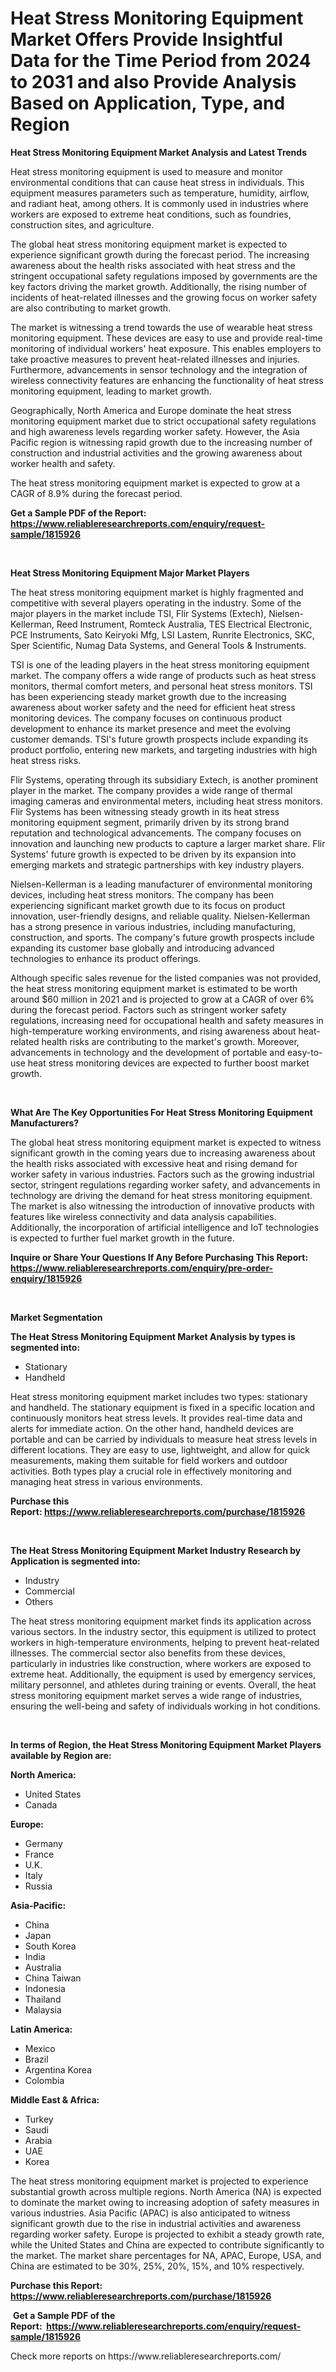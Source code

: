 <p><h1>Heat Stress Monitoring Equipment Market Offers Provide Insightful Data for the Time Period from 2024 to 2031 and also Provide Analysis Based on Application, Type, and Region</h1></p><p><strong>Heat Stress Monitoring Equipment Market Analysis and Latest Trends</strong></p>
<p><p>Heat stress monitoring equipment is used to measure and monitor environmental conditions that can cause heat stress in individuals. This equipment measures parameters such as temperature, humidity, airflow, and radiant heat, among others. It is commonly used in industries where workers are exposed to extreme heat conditions, such as foundries, construction sites, and agriculture.</p><p>The global heat stress monitoring equipment market is expected to experience significant growth during the forecast period. The increasing awareness about the health risks associated with heat stress and the stringent occupational safety regulations imposed by governments are the key factors driving the market growth. Additionally, the rising number of incidents of heat-related illnesses and the growing focus on worker safety are also contributing to market growth.</p><p>The market is witnessing a trend towards the use of wearable heat stress monitoring equipment. These devices are easy to use and provide real-time monitoring of individual workers' heat exposure. This enables employers to take proactive measures to prevent heat-related illnesses and injuries. Furthermore, advancements in sensor technology and the integration of wireless connectivity features are enhancing the functionality of heat stress monitoring equipment, leading to market growth.</p><p>Geographically, North America and Europe dominate the heat stress monitoring equipment market due to strict occupational safety regulations and high awareness levels regarding worker safety. However, the Asia Pacific region is witnessing rapid growth due to the increasing number of construction and industrial activities and the growing awareness about worker health and safety.</p><p>The heat stress monitoring equipment market is expected to grow at a CAGR of 8.9% during the forecast period.</p></p>
<p><strong>Get a Sample PDF of the Report:&nbsp; <a href="https://www.reliableresearchreports.com/enquiry/request-sample/1815926">https://www.reliableresearchreports.com/enquiry/request-sample/1815926</a></strong></p>
<p>&nbsp;</p>
<p><strong>Heat Stress Monitoring Equipment Major Market Players</strong></p>
<p><p>The heat stress monitoring equipment market is highly fragmented and competitive with several players operating in the industry. Some of the major players in the market include TSI, Flir Systems (Extech), Nielsen-Kellerman, Reed Instrument, Romteck Australia, TES Electrical Electronic, PCE Instruments, Sato Keiryoki Mfg, LSI Lastem, Runrite Electronics, SKC, Sper Scientific, Numag Data Systems, and General Tools & Instruments.</p><p>TSI is one of the leading players in the heat stress monitoring equipment market. The company offers a wide range of products such as heat stress monitors, thermal comfort meters, and personal heat stress monitors. TSI has been experiencing steady market growth due to the increasing awareness about worker safety and the need for efficient heat stress monitoring devices. The company focuses on continuous product development to enhance its market presence and meet the evolving customer demands. TSI's future growth prospects include expanding its product portfolio, entering new markets, and targeting industries with high heat stress risks.</p><p>Flir Systems, operating through its subsidiary Extech, is another prominent player in the market. The company provides a wide range of thermal imaging cameras and environmental meters, including heat stress monitors. Flir Systems has been witnessing steady growth in its heat stress monitoring equipment segment, primarily driven by its strong brand reputation and technological advancements. The company focuses on innovation and launching new products to capture a larger market share. Flir Systems' future growth is expected to be driven by its expansion into emerging markets and strategic partnerships with key industry players.</p><p>Nielsen-Kellerman is a leading manufacturer of environmental monitoring devices, including heat stress monitors. The company has been experiencing significant market growth due to its focus on product innovation, user-friendly designs, and reliable quality. Nielsen-Kellerman has a strong presence in various industries, including manufacturing, construction, and sports. The company's future growth prospects include expanding its customer base globally and introducing advanced technologies to enhance its product offerings.</p><p>Although specific sales revenue for the listed companies was not provided, the heat stress monitoring equipment market is estimated to be worth around $60 million in 2021 and is projected to grow at a CAGR of over 6% during the forecast period. Factors such as stringent worker safety regulations, increasing need for occupational health and safety measures in high-temperature working environments, and rising awareness about heat-related health risks are contributing to the market's growth. Moreover, advancements in technology and the development of portable and easy-to-use heat stress monitoring devices are expected to further boost market growth.</p></p>
<p>&nbsp;</p>
<p><strong>What Are The Key Opportunities For Heat Stress Monitoring Equipment Manufacturers?</strong></p>
<p><p>The global heat stress monitoring equipment market is expected to witness significant growth in the coming years due to increasing awareness about the health risks associated with excessive heat and rising demand for worker safety in various industries. Factors such as the growing industrial sector, stringent regulations regarding worker safety, and advancements in technology are driving the demand for heat stress monitoring equipment. The market is also witnessing the introduction of innovative products with features like wireless connectivity and data analysis capabilities. Additionally, the incorporation of artificial intelligence and IoT technologies is expected to further fuel market growth in the future.</p></p>
<p><strong>Inquire or Share Your Questions If Any Before Purchasing This Report: <a href="https://www.reliableresearchreports.com/enquiry/pre-order-enquiry/1815926">https://www.reliableresearchreports.com/enquiry/pre-order-enquiry/1815926</a></strong></p>
<p>&nbsp;</p>
<p><strong>Market Segmentation</strong></p>
<p><strong>The Heat Stress Monitoring Equipment Market Analysis by types is segmented into:</strong></p>
<p><ul><li>Stationary</li><li>Handheld</li></ul></p>
<p><p>Heat stress monitoring equipment market includes two types: stationary and handheld. The stationary equipment is fixed in a specific location and continuously monitors heat stress levels. It provides real-time data and alerts for immediate action. On the other hand, handheld devices are portable and can be carried by individuals to measure heat stress levels in different locations. They are easy to use, lightweight, and allow for quick measurements, making them suitable for field workers and outdoor activities. Both types play a crucial role in effectively monitoring and managing heat stress in various environments.</p></p>
<p><strong>Purchase this Report:&nbsp;<a href="https://www.reliableresearchreports.com/purchase/1815926">https://www.reliableresearchreports.com/purchase/1815926</a></strong></p>
<p>&nbsp;</p>
<p><strong>The Heat Stress Monitoring Equipment Market Industry Research by Application is segmented into:</strong></p>
<p><ul><li>Industry</li><li>Commercial</li><li>Others</li></ul></p>
<p><p>The heat stress monitoring equipment market finds its application across various sectors. In the industry sector, this equipment is utilized to protect workers in high-temperature environments, helping to prevent heat-related illnesses. The commercial sector also benefits from these devices, particularly in industries like construction, where workers are exposed to extreme heat. Additionally, the equipment is used by emergency services, military personnel, and athletes during training or events. Overall, the heat stress monitoring equipment market serves a wide range of industries, ensuring the well-being and safety of individuals working in hot conditions.</p></p>
<p>&nbsp;</p>
<p><strong>In terms of Region, the Heat Stress Monitoring Equipment Market Players available by Region are:</strong></p>
<p>
    <p> <strong> North America: </strong>
        <ul>
            <li>United States</li>
            <li>Canada</li>
        </ul>
        </p> 
    <p> <strong> Europe: </strong>
        <ul>
            <li>Germany</li>
            <li>France</li>
            <li>U.K.</li>
            <li>Italy</li>
            <li>Russia</li>
        </ul>
        </p> 
    <p> <strong> Asia-Pacific: </strong>
        <ul>
            <li>China</li>
            <li>Japan</li>
            <li>South Korea</li>
            <li>India</li>
            <li>Australia</li>
            <li>China Taiwan</li>
            <li>Indonesia</li>
            <li>Thailand</li>
            <li>Malaysia</li>
        </ul>
        </p> 
    <p> <strong> Latin America: </strong>
        <ul>
            <li>Mexico</li>
            <li>Brazil</li>
            <li>Argentina Korea</li>
            <li>Colombia</li>
        </ul>
        </p> 
    <p> <strong> Middle East & Africa: </strong>
        <ul>
            <li>Turkey</li>
            <li>Saudi</li>
            <li>Arabia</li>
            <li>UAE</li>
            <li>Korea</li>
        </ul>
    </p>
    </p>
<p><p>The heat stress monitoring equipment market is projected to experience substantial growth across multiple regions. North America (NA) is expected to dominate the market owing to increasing adoption of safety measures in various industries. Asia Pacific (APAC) is also anticipated to witness significant growth due to the rise in industrial activities and awareness regarding worker safety. Europe is projected to exhibit a steady growth rate, while the United States and China are expected to contribute significantly to the market. The market share percentages for NA, APAC, Europe, USA, and China are estimated to be 30%, 25%, 20%, 15%, and 10% respectively.</p></p>
<p><strong>Purchase this Report: <a href="https://www.reliableresearchreports.com/purchase/1815926">https://www.reliableresearchreports.com/purchase/1815926</a></strong></p>
<p>&nbsp;<strong>Get a Sample PDF of the Report:&nbsp;&nbsp;<a href="https://www.reliableresearchreports.com/enquiry/request-sample/1815926">https://www.reliableresearchreports.com/enquiry/request-sample/1815926</a></strong></p>
<p><strong></strong></p>
<p>Check more reports on https://www.reliableresearchreports.com/</p>